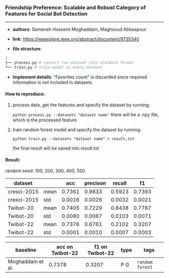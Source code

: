 ### Friendship Preference: Scalable and Robust Category of Features for Social Bot Detection

---

- **authors**: Samaneh Hosseini Moghaddam, Maghsoud Abbaspour

- **link**: https://ieeexplore.ieee.org/abstract/document/9735340

- **file structure**: 

```python
|  
├── process.py # convert raw dataset into standard format
└── train.py # train model on every dataset

```

- **implement details**: “Favorites count” is discarded since required information is not included in datasets.


#### How to reproduce:

1. process data, get the features and specify the dataset by running;
   
    `python process.py --datasets "dataset name"`
    there will be a .npy file, which is the processed feature
2. train random forest model and specify the dataset by running:

   `python train.py --datasets "dataset name" > result.txt`

   the final result will be saved into result.txt



#### Result:

random seed: 100, 200, 300, 400, 500

| dataset     |      | acc    | precison | recall | f1     |
| ----------- | ---- | ------ | -------- | ------ | ------ |
| cresci-2015 | mean | 0.7361 | 0.9833   | 0.5923 | 0.7393 |
| cresci-2015 | std  | 0.0016 | 0.0026   | 0.0032 | 0.0021 |
| Twibot-20   | mean | 0.7405 | 0.7229   | 0.8438 | 0.7787 |
| Twibot-20   | std  | 0.0080 | 0.0067   | 0.0103 | 0.0071 |
| Twibot-22   | mean | 0.7378 | 0.6761   | 0.2102 | 0.3207 |
| Twibot-22   | std  | 0.0001 | 0.0010   | 0.0007 | 0.0003 |




| baseline | acc on Twibot-22 | f1 on Twibot-22 | type | tags|
| -------- | ---------------- | --------------- | ---- | --- |
| Moghaddam et al.|0.7378|0.3207|P G|`random forest`|

